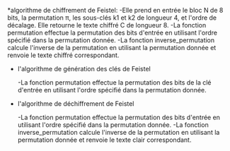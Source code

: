 *algorithme de chiffrement de Feistel:
-Elle prend en entrée le bloc N de 8 bits, la permutation π, les sous-clés k1 et k2 de longueur 4, et l'ordre de décalage. Elle retourne le texte chiffré C de longueur 8.
-La fonction permutation effectue la permutation des bits d'entrée en utilisant l'ordre spécifié dans la permutation donnée.
-La fonction inverse_permutation calcule l'inverse de la permutation en utilisant la permutation donnée et renvoie le texte chiffré correspondant.


* l'algorithme de génération des clés de Feistel

  -La fonction permutation effectue la permutation des bits de la clé d'entrée en utilisant l'ordre spécifié dans la permutation donnée.

* l'algorithme de déchiffrement de Feistel

  -La fonction permutation effectue la permutation des bits d'entrée en utilisant l'ordre spécifié dans la permutation donnée.
  -La fonction inverse_permutation calcule l'inverse de la permutation en utilisant la permutation donnée et renvoie le texte clair correspondant.
